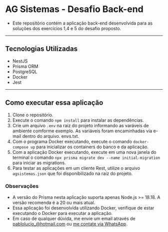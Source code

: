 # AG Sistemas - Desafio Back-end

- Este repositório contém a aplicação back-end desenvolvida para as soluções dos exercícios 1,4 e 5 do desafio proposto.
  
---

## Tecnologias Utilizadas

- NestJS
- Prisma ORM
- PostgreSQL
- Docker
- Jest

---

## Como executar essa aplicação

1. Clone o repositório.
2. Execute o comando `npm install` para instalar as dependências.
3. Crie um arquivo `.env` na raiz do projeto informando as varáveis de ambiente comforme exemplo. As variáveis foram encaminhadas via e-mail dentro do arquivo. envs.txt.
4. Com o programa Docker executando, execute o comando `docker-compose up` para inicializar os containers do banco e da aplicação.
5. Com a aplicação Docker executando, execute em uma nova janela do terminal o comando `npx prisma migrate dev --name initial-migration` para iniciar as migrations.
6. Para testar as aplicações em um cliente Rest, utilize o arquivo `agsistemas.json` que foi disponibilizado na raíz do projeto.


### Observações

- A versão do Prisma nesta aplicação suporta apenas Node.js >= 18.18. A versão recomenda é a 20 ou mais atual.
- Essa aplicação foi desenvolvida utilizando Docker, verifique de estar executando o Docker para executar a aplicação.
- Em caso de qualquer dúvida, me envie um email através de pablolucio_@hotmail.com ou [me contate via WhatsApp](https://api.whatsapp.com/send?phone=5531985187963&text=Hello).
